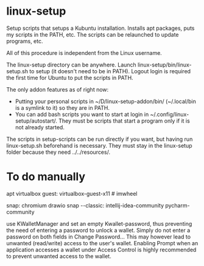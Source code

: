 # linux-setup

Setup scripts that setups a Kubuntu installation. Installs apt packages, puts my scripts in the PATH, etc. The scripts can be relaunched to update programs, etc.

All of this procedure is independent from the Linux username.

The linux-setup directory can be anywhere. Launch linux-setup/bin/linux-setup.sh to setup (it doesn't need to be in PATH). Logout login is required the first time for Ubuntu to put the scripts in PATH.

The only addon features as of right now:
- Putting your personal scripts in ~/D/linux-setup-addon/bin/ (~/.local/bin is a symlink to it) so they are in PATH.
- You can add bash scripts you want to start at login in ~/.config/linux-setup/autostart/. They must be scripts that start a program only if it is not already started.

The scripts in setup-scripts can be run directly if you want, but having run linux-setup.sh beforehand is necessary. They must stay in the linux-setup folder because they need ../../resources/.

# To do manually

apt virtualbox guest: virtualbox-guest-x11 # imwheel

snap: chromium drawio
snap --classic: intellij-idea-community pycharm-community

use KWalletManager and set an empty Kwallet-password, thus preventing the need of entering a password to unlock a wallet. Simply do not enter a password on both fields in Change Password... This may however lead to unwanted (read/write) access to the user's wallet. Enabling Prompt when an application accesses a wallet under Access Control is highly recommended to prevent unwanted access to the wallet.
